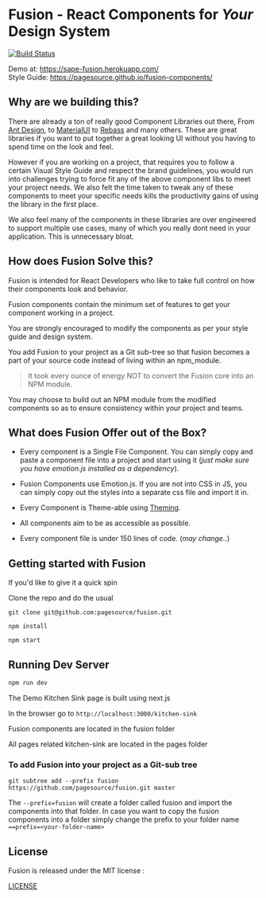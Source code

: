 # Fusion - React Components for _Your_ Design System

[![Build Status](https://travis-ci.org/vinaymavi/fusion.svg?branch=master)](https://travis-ci.org/vinaymavi/fusion)

Demo at: https://sape-fusion.herokuapp.com/  
Style Guide: https://pagesource.github.io/fusion-components/

## Why are we building this?

There are already a ton of really good Component Libraries out there, From [Ant Design](www.ant.design), to [MaterialUI](http://www.material-ui.com/#/) to [Rebass](http://jxnblk.com/rebass/) and many others. These are great libraries if you want to put together a great looking UI without you having to spend time on the look and feel.

However if you are working on a project, that requires you to follow a certain Visual Style Guide and respect the brand guidelines, you would run into challenges trying to force fit any of the above component libs to meet your project needs. We also felt the time taken to tweak any of these components to meet your specific needs kills the productivity gains of using the library in the first place.

We also feel many of the components in these libraries are over engineered to support multiple use cases, many of which you really dont need in your application. This is unnecessary bloat.

## How does Fusion Solve this?

Fusion is intended for React Developers who like to take full control on how their components look and behavior.

Fusion components contain the minimum set of features to get your component working in a project.

You are strongly encouraged to modify the components as per your style guide and design system.

You add Fusion to your project as a Git sub-tree so that fusion becomes a part of your source code instead of living within an npm_module.

> It took every ounce of energy NOT to convert the Fusion core into an NPM module.

You may choose to build out an NPM module from the modified components so as to ensure consistency within your project and teams.

## What does Fusion Offer out of the Box?

* Every component is a Single File Component. You can simply copy and paste a component file into a project and start using it (_just make sure you have emotion.js installed as a dependency_).

* Fusion Components use Emotion.js. If you are not into CSS in JS, you can simply copy out the styles into a separate css file and import it in.

* Every Component is Theme-able using [Theming](https://github.com/iamstarkov/theming).

* All components aim to be as accessible as possible.

* Every component file is under 150 lines of code. (_may change.._)

## Getting started with Fusion

If you'd like to give it a quick spin

Clone the repo and do the usual

`git clone git@github.com:pagesource/fusion.git`

`npm install`

`npm start`

## Running Dev Server

```bash
npm run dev
```

The Demo Kitchen Sink page is built using next.js

In the browser go to `http://localhost:3000/kitchen-sink`

Fusion components are located in the fusion folder

All pages related kitchen-sink are located in the pages folder

### To add Fusion into your project as a Git-sub tree

`git subtree add --prefix fusion https://github.com/pagesource/fusion.git master`

The `--prefix=fusion` will create a folder called fusion and import the components into that folder. In case you want to copy the fusion components into a folder simply change the prefix to your folder name `==prefix=<your-folder-name>`

## License

Fusion is released under the MIT license :

[LICENSE](LICENSE)
